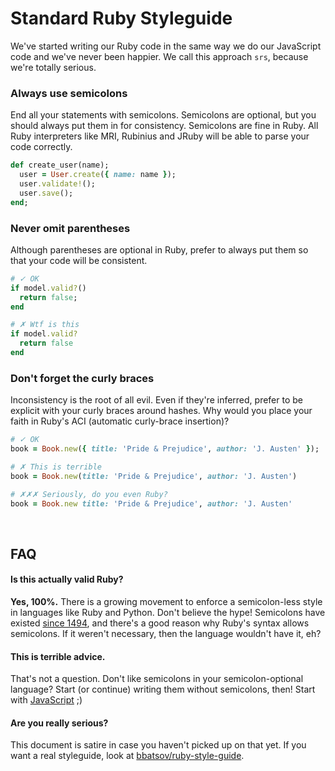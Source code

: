 # Standard Ruby Styleguide

We've started writing our Ruby code in the same way we do our JavaScript code and we've never been happier. We call this approach `srs`, because we're totally serious.

### Always use semicolons
End all your statements with semicolons. Semicolons are optional, but you should always put them in for consistency. Semicolons are fine in Ruby. All Ruby interpreters like MRI, Rubinius and JRuby will be able to parse your code correctly.

```rb
def create_user(name);
  user = User.create({ name: name });
  user.validate!();
  user.save();
end;
```

### Never omit parentheses
Although parentheses are optional in Ruby, prefer to always put them so that your code will be consistent.

```rb
# ✓ OK
if model.valid?()
  return false;
end
```

```rb
# ✗ Wtf is this
if model.valid?
  return false
end
```

### Don't forget the curly braces
Inconsistency is the root of all evil. Even if they're inferred, prefer to be explicit with your curly braces around hashes. Why would you place your faith in Ruby's ACI (automatic curly-brace insertion)?

```rb
# ✓ OK
book = Book.new({ title: 'Pride & Prejudice', author: 'J. Austen' });
```

```rb
# ✗ This is terrible
book = Book.new(title: 'Pride & Prejudice', author: 'J. Austen')
```

```rb
# ✗✗✗ Seriously, do you even Ruby?
book = Book.new title: 'Pride & Prejudice', author: 'J. Austen'
```

<br>

## FAQ

#### Is this actually valid Ruby?

**Yes, 100%.** There is a growing movement to enforce a semicolon-less style in languages like Ruby and Python. Don't believe the hype! Semicolons have existed [since 1494](https://en.wikipedia.org/wiki/Semicolon), and there's a good reason why Ruby's syntax allows semicolons. If it weren't necessary, then the language wouldn't have it, eh?

#### This is terrible advice.

That's not a question. Don't like semicolons in your semicolon-optional language? Start (or continue) writing them without semicolons, then! Start with [JavaScript](http://standardjs.com/rules.html) ;)

#### Are you really serious?

This document is satire in case you haven't picked up on that yet. If you want a real styleguide, look at [bbatsov/ruby-style-guide](https://github.com/bbatsov/ruby-style-guide).
